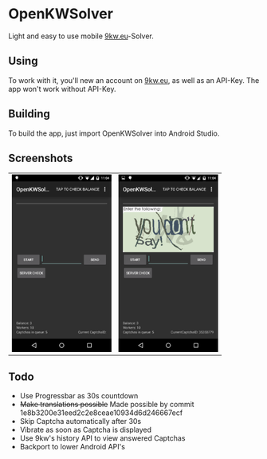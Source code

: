 OpenKWSolver
============

Light and easy to use mobile [9kw.eu](http://www.9kw.eu/)-Solver.

Using
-----
To work with it, you'll new an account on [9kw.eu](http://www.9kw.eu/), as well as an API-Key.
The app won't work without API-Key.

Building
--------

To build the app, just import OpenKWSolver into Android Studio.

Screenshots
-----------

<table sytle="border: 0px;">
<tr>
<td><img width="200px" src="Screenshot1.png" /></td>
<td><img width="200px" src="Screenshot2.png" /></td>
</tr>
</table>

Todo
----

+ Use Progressbar as 30s countdown
+ <del>Make translations possible</del> Made possible by commit 1e8b3200e31eed2c2e8ceae10934d6d246667ecf
+ Skip Captcha automatically after 30s
+ Vibrate as soon as Captcha is displayed
+ Use 9kw's history API to view answered Captchas
+ Backport to lower Android API's
